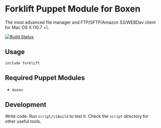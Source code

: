 # Forklift Puppet Module for Boxen

The most advanced file manager and FTP/SFTP/Amazon S3/WEBDav client for Mac OS X (10.7 +).

[![Build Status](https://travis-ci.org/singuerinc/puppet-forklift.png?branch=master)](https://travis-ci.org/singuerinc/puppet-forklift)

## Usage

```puppet
include forklift
```

## Required Puppet Modules

* `boxen`

## Development

Write code. Run `script/cibuild` to test it. Check the `script`
directory for other useful tools.
